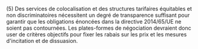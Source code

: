 (5) Des services de colocalisation et des structures tarifaires équitables et non discriminatoires nécessitent un degré de transparence suffisant pour garantir que les obligations énoncées dans la directive 2014/65/UE ne soient pas contournées. Les plates-formes de négociation devraient donc user de critères objectifs pour fixer les rabais sur les prix et les mesures d'incitation et de dissuasion.